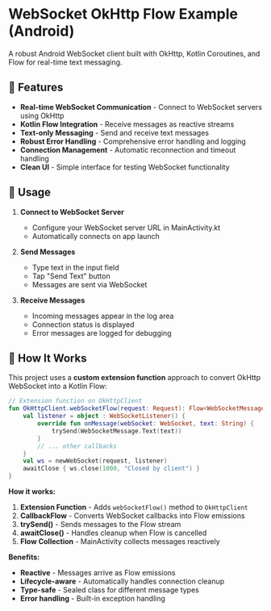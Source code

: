 # WebSocket OkHttp Flow Example (Android)

A robust Android WebSocket client built with OkHttp, Kotlin Coroutines, and Flow for real-time text messaging.

## 🚀 Features

- **Real-time WebSocket Communication** - Connect to WebSocket servers using OkHttp
- **Kotlin Flow Integration** - Receive messages as reactive streams
- **Text-only Messaging** - Send and receive text messages
- **Robust Error Handling** - Comprehensive error handling and logging
- **Connection Management** - Automatic reconnection and timeout handling
- **Clean UI** - Simple interface for testing WebSocket functionality

## 📱 Usage

1. **Connect to WebSocket Server**
   - Configure your WebSocket server URL in MainActivity.kt
   - Automatically connects on app launch

2. **Send Messages**
   - Type text in the input field
   - Tap "Send Text" button
   - Messages are sent via WebSocket

3. **Receive Messages**
   - Incoming messages appear in the log area
   - Connection status is displayed
   - Error messages are logged for debugging

## 🔧 How It Works

This project uses a **custom extension function** approach to convert OkHttp WebSocket into a Kotlin Flow:

```kotlin
// Extension function on OkHttpClient
fun OkHttpClient.webSocketFlow(request: Request): Flow<WebSocketMessage> = callbackFlow {
    val listener = object : WebSocketListener() {
        override fun onMessage(webSocket: WebSocket, text: String) {
            trySend(WebSocketMessage.Text(text))
        }
        // ... other callbacks
    }
    val ws = newWebSocket(request, listener)
    awaitClose { ws.close(1000, "Closed by client") }
}
```

**How it works:**
1. **Extension Function** - Adds `webSocketFlow()` method to `OkHttpClient`
2. **CallbackFlow** - Converts WebSocket callbacks into Flow emissions
3. **trySend()** - Sends messages to the Flow stream
4. **awaitClose()** - Handles cleanup when Flow is cancelled
5. **Flow Collection** - MainActivity collects messages reactively

**Benefits:**
- **Reactive** - Messages arrive as Flow emissions
- **Lifecycle-aware** - Automatically handles connection cleanup
- **Type-safe** - Sealed class for different message types
- **Error handling** - Built-in exception handling

